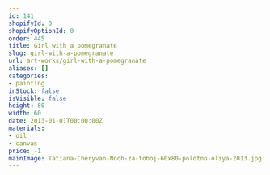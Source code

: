 ```yaml
---
id: 141
shopifyId: 0
shopifyOptionId: 0
order: 445
title: Girl with a pomegranate
slug: girl-with-a-pomegranate
url: art-works/girl-with-a-pomegranate
aliases: []
categories:
- painting
inStock: false
isVisible: false
height: 80
width: 60
date: 2013-01-01T00:00:00Z
materials:
- oil
- canvas
price: -1
mainImage: Tatiana-Cheryvan-Noch-za-toboj-60x80-polotno-oliya-2013.jpg
---
```

